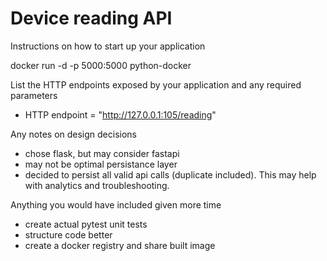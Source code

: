 # Device reading API

Instructions on how to start up your application 

docker run -d -p 5000:5000 python-docker


List the HTTP endpoints exposed by your application and any required parameters
* HTTP endpoint = "http://127.0.0.1:105/reading"

Any notes on design decisions 
* chose flask, but may consider fastapi
* may not be optimal persistance layer
* decided to persist all valid api calls (duplicate included). This may help with analytics and troubleshooting.


Anything you would have included given more time

* create actual pytest unit tests
* structure code better
* create a docker registry and share built image